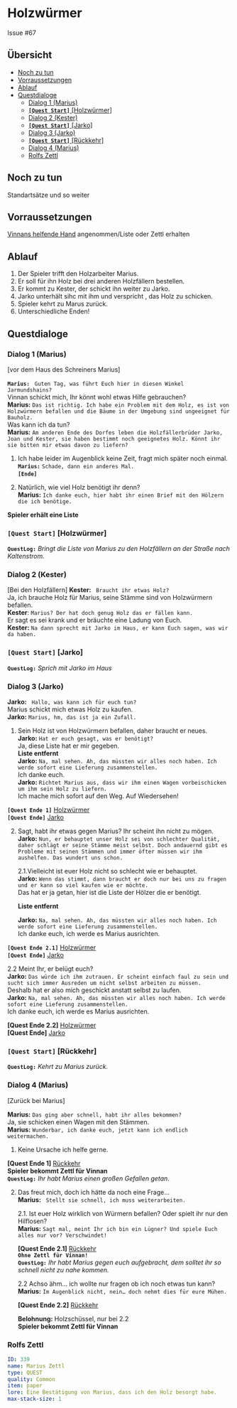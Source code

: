 # Holzwürmer <!-- omit in toc -->
Issue #67


## Übersicht <!-- omit in toc -->

- [Noch zu tun](#noch-zu-tun)
- [Vorraussetzungen](#vorraussetzungen)
- [Ablauf](#ablauf)
- [Questdialoge](#questdialoge)
  - [Dialog 1 (Marius)](#dialog-1-marius)
  - [**`[Quest Start]`** [Holzwürmer]](#quest-start-holzw%C3%BCrmer)
  - [Dialog 2 (Kester)](#dialog-2-kester)
  - [**`[Quest Start]`** [Jarko]](#quest-start-jarko)
  - [Dialog 3 (Jarko)](#dialog-3-jarko)
  - [**`[Quest Start]`** [Rückkehr]](#quest-start-r%C3%BCckkehr)
  - [Dialog 4 (Marius)](#dialog-4-marius)
  - [Rolfs Zettl](#rolfs-zettl)

##  Noch zu tun

Standartsätze und so weiter

## Vorraussetzungen

[Vinnans helfende Hand](#vinnans-helfende-hand) angenommen/Liste oder Zettl erhalten

## Ablauf

1. Der Spieler trifft den Holzarbeiter Marius.
2. Er soll für ihn Holz bei drei anderen Holzfällern bestellen.
3. Er kommt zu Kester, der schickt ihn weiter zu Jarko.
4. Jarko unterhält sihc mit ihm und verspricht , das Holz zu schicken.
5. Spieler kehrt zu Marus zurück.
6. Unterschiedliche Enden!

## Questdialoge

### Dialog 1 (Marius)

[vor dem Haus des Schreiners Marius]

**`Marius:`** ` Guten Tag, was führt Euch hier in diesen Winkel Jarmundshains?`  
Vinnan schickt mich, Ihr könnt wohl etwas Hilfe gebrauchen?   
**Marius:** `Das ist richtig. Ich habe ein Problem mit dem Holz, es ist von Holzwürmern befallen und die Bäume in der Umgebung sind ungeeignet für Bauholz. `     
Was kann ich da tun?   
**Marius:** `Am anderen Ende des Dorfes leben die Holzfällerbrüder Jarko, Joan und Kester, sie haben bestimmt noch geeignetes Holz. Könnt ihr sie bitten mir etwas davon zu liefern?`  

1. Ich habe leider im Augenblick keine Zeit, fragt mich später noch einmal. 
**`Marius:`** `Schade, dann ein anderes Mal.`  
   **`[Ende]`** 
   

2. Natürlich, wie viel Holz benötigt ihr denn?   
   **Marius:** `Ich danke euch, hier habt ihr einen Brief mit den Hölzern die ich benötige.`    


**Spieler erhält eine Liste**

### **`[Quest Start]`** [Holzwürmer]   
**`QuestLog:`** *Bringt die Liste von Marius zu den Holzfällern an der Straße nach Kaltenstrom.*  

### Dialog 2 (Kester)

[Bei den Holzfällern]
**Kester:** ` Braucht ihr etwas Holz?`  
Ja, ich brauche Holz für Marius, seine Stämme sind von Holzwürmern befallen.      
**Kester**: `Marius? Der hat doch genug Holz das er fällen kann.`   
Er sagt es sei krank und er bräuchte eine Ladung von Euch.   
**Kester:** `Na dann sprecht mit Jarko im Haus, er kann Euch sagen, was wir da haben.`  

### **`[Quest Start]`** [Jarko]
**`QuestLog:`** *Sprich mit Jarko im Haus*

### Dialog 3 (Jarko)

**Jarko:** ` Hallo, was kann ich für euch tun?`  
Marius schickt mich etwas Holz zu kaufen.   
**Jarko:** `Marius, hm, das ist ja ein Zufall.`  
 
1.	Sein Holz ist von Holzwürmern befallen, daher braucht er neues.   
    **Jarko:** `Hat er euch gesagt, was er benötigt?`     
    Ja, diese Liste hat er mir gegeben.   
**Liste entfernt**   
**Jarko:** `Na, mal sehen. Ah, das müssten wir alles noch haben. Ich werde sofort eine Lieferung zusammenstellen.`      
Ich danke euch.   
**Jarko:** `Richtet Marius aus, dass wir ihm einen Wagen vorbeischicken um ihm sein Holz zu liefern.`    
Ich mache mich sofort auf den Weg. Auf Wiedersehen!     

**`[Quest Ende 1]`** [Holzwürmer](#holzwuermer)   
**`[Quest Ende]`** [Jarko](#jarko)




2. Sagt, habt ihr etwas gegen Marius? Ihr scheint ihn nicht zu mögen.   
**Jarko:** `Nun, er behauptet unser Holz sei von schlechter Qualität, daher schlägt er seine Stämme meist selbst. Doch andauernd gibt es Probleme mit seinen Stämmen und immer öfter müssen wir ihm aushelfen. Das wundert uns schon.`  

     2.1.Vielleicht ist euer Holz nicht so schlecht wie er behauptet.  
     **Jarko:** `Wenn das stimmt, dann braucht er doch nur bei uns zu fragen und er kann so viel kaufen wie er möchte.`  
     Das hat er ja getan, hier ist die Liste der Hölzer die er benötigt.  

     **Liste entfernt**

     **Jarko:** `Na, mal sehen. Ah, das müssten wir alles noch haben. Ich werde sofort eine Lieferung zusammenstellen.`      
     Ich danke euch, ich werde es Marius ausrichten.  

**`[Quest Ende 2.1]`** [Holzwürmer](#holzwuermer)   
**`[Quest Ende]`** [Jarko](#jarko) 


2.2 Meint Ihr, er belügt euch?   
    **Jarko:** `Das würde ich ihm zutrauen. Er scheint einfach faul zu sein und sucht sich immer Ausreden um nicht selbst arbeiten zu müssen.`  
    Deshalb hat er also mich geschickt anstatt selbst zu laufen.   
    **Jarko:** `Na, mal sehen. Ah, das müssten wir alles noch haben. Ich werde sofort eine Lieferung zusammenstellen.`  
    Ich danke euch, ich werde es Marius ausrichten.

**[Quest  Ende 2.2]** [Holzwürmer](#holzwuermer)      
**[Quest Ende]** [Jarko](#jarko)

### **`[Quest Start]`** [Rückkehr]
**`QuestLog:`** *Kehrt zu Marius zurück.*

### Dialog 4 (Marius)

[Zurück bei Marius]

**Marius:** `Das ging aber schnell, habt ihr alles bekommen?`  
Ja, sie schicken einen Wagen mit den Stämmen.   
**Marius:** `Wunderbar, ich danke euch, jetzt kann ich endlich weitermachen. `  

1. Keine Ursache ich helfe gerne.   
   
**[Quest Ende 1]** [Rückkehr](#rueckkehr)   
**Spieler bekommt Zettl für Vinnan**    
**`QuestLog:`** *Ihr habt Marius einen großen Gefallen getan.*



   2. Das freut mich, doch ich hätte da noch eine Frage…   
   **Marius:** ` Stellt sie schnell, ich muss weiterarbeiten.`   

      2.1. Ist euer Holz wirklich von Würmern befallen? Oder spielt ihr nur den Hilflosen?     
      **Marius:** `Sagt mal, meint Ihr ich bin ein Lügner? Und spiele Euch alles nur vor? Verschwindet! `  

      **[Quest Ende 2.1]** [Rückkehr](#rueckkehr)     
      **`Ohne Zettl für Vinnan!`**     
      **`QuestLog:`** *Ihr habt Marius gegen euch aufgebracht, dem solltet ihr so schnell nicht zu nahe kommen.*   

      2.2 Achso ähm… ich wollte nur fragen ob ich noch etwas tun kann?   
      **Marius:**  `Im Augenblick nicht, nein… doch nehmt dies für eure Mühen.`    

      **[Quest Ende 2.2]** [Rückkehr](#rueckkehr) 

       **Belohnung:** Holzschüssel, nur bei 2.2   
**Spieler bekommt Zettl für Vinnan**  





















### Rolfs Zettl

```yml
ID: 339
name: Marius Zettl
type: QUEST
quality: Common 
item: paper
lore: Eine Bestätigung von Marius, dass ich den Holz besorgt habe.
max-stack-size: 1
```